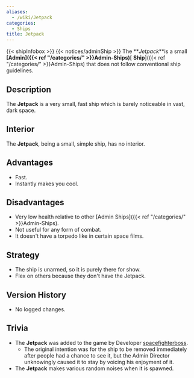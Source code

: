 ```yaml
---
aliases:
  - /wiki/Jetpack
categories:
  - Ships
title: Jetpack
---
```


{{< shipInfobox >}} {{< notices/adminShip >}} The **_Jetpack_**is a small **[Admin]({{< ref "/categories/" >}}Admin-Ships)**[ **Ship**]({{< ref "/categories/" >}}Admin-Ships) that does not follow conventional ship guidelines.

## Description

The **Jetpack** is a very small, fast ship which is barely noticeable in vast, dark space.

## Interior

The **Jetpack**, being a small, simple ship, has no interior.

## Advantages

- Fast.
- Instantly makes you cool.

## Disadvantages

- Very low health relative to other [Admin Ships]({{< ref "/categories/" >}}Admin-Ships).
- Not useful for any form of combat.
- It doesn't have a torpedo like in certain space films.

## Strategy

- The ship is unarmed, so it is purely there for show.
- Flex on others because they don't have the Jetpack.

## Version History

- No logged changes.

## Trivia

- The **Jetpack** was added to the game by Developer [spacefighterboss](https://www.roblox.com/users/39397089).
  - The original intention was for the ship to be removed immediately after people had a chance to see it, but the Admin Director unknowingly caused it to stay by voicing his enjoyment of it.
- The **Jetpack** makes various random noises when it is spawned.
